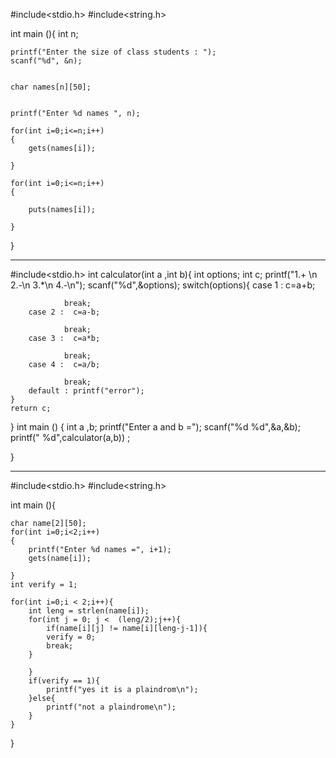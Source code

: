 #include<stdio.h>
#include<string.h>

int main (){
	int n;
	
	printf("Enter the size of class students : ");
	scanf("%d", &n);
	
	
	char names[n][50];
	
	
	printf("Enter %d names ", n);
	
	for(int i=0;i<=n;i++)
	{
		gets(names[i]);
				
	}
	
	for(int i=0;i<=n;i++)
	{
		
		puts(names[i]);
				
	}
}
_________________________________________________________________________________________________________
#include<stdio.h>
int calculator(int a ,int b){
	int options;
	int c;
	printf("1.+ \n 2.-\n 3.*\n 4.-\n");
	scanf("%d",&options);
	switch(options){
		case 1 :  c=a+b;
				
				break;
		case 2 :  c=a-b;
				
				break;
		case 3 :  c=a*b;
				
				break;
		case 4 :  c=a/b;
				
				break;
		default : printf("error");		
	}
	return c;

}
int main ()
{
	int a ,b;
	printf("Enter a and b =");
	scanf("%d %d",&a,&b);
	printf(" %d",calculator(a,b)) ;
	
	
	
}
_______________________________________________________________________
#include<stdio.h>
#include<string.h>

int main (){
	
	char name[2][50];
	for(int i=0;i<2;i++)
	{
		printf("Enter %d names =", i+1);
		gets(name[i]);
				
	}
	int verify = 1;
	 
	for(int i=0;i < 2;i++){
		int leng = strlen(name[i]);
		for(int j = 0; j <  (leng/2);j++){
			if(name[i][j] != name[i][leng-j-1]){
			verify = 0;
			break;
		}
		
		}
        if(verify == 1){
			printf("yes it is a plaindrom\n");
		}else{
			printf("not a plaindrome\n");
		}		
	}
		
	
	

	


}
